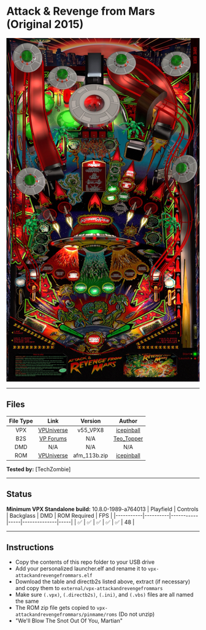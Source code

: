 # Attack & Revenge from Mars (Original 2015)

![Table Preview](../../images/vpx-attackandrevengefrommars-preview.jpg)

---

## Files
| File Type | Link | Version | Author |
|:---------:|:----:|:-------:|:------:|
| VPX | [VPUniverse](https://www.vpforums.org/index.php?app=downloads&showfile=11604) | v55_VPX8 | [icepinball](https://vpuniverse.com/profile/4306-icepinball/) |
| B2S | [VP Forums](https://vpuniverse.com/files/file/14811-attack-revenge-from-mars-bally-1999-b2s-backglass-full-dmd/) | N/A | [Teo_Topper](https://vpuniverse.com/profile/63278-teo_topper/) |
| DMD | N/A | N/A | N/A |
| ROM | [VPUniverse](https://www.vpforums.org/index.php?app=downloads&showfile=11604) | afm_113b.zip | [icepinball](https://vpuniverse.com/profile/4306-icepinball/) |

**Tested by:** [TechZombie]

---

## Status 
**Minimum VPX Standalone build:** 10.8.0-1989-a764013
| Playfield | Controls | Backglass | DMD | ROM Required | FPS | 
|-----------|----------|-----------|-----|--------------|-----|
| :white_check_mark: | :white_check_mark: | :white_check_mark: | :white_check_mark: | :white_check_mark: | 48 |

---

## Instructions
- Copy the contents of this repo folder to your USB drive
- Add your personalized launcher.elf and rename it to `vpx-attackandrevengefrommars.elf`
- Download the table and directb2s listed above, extract (if necessary) and copy them to `external/vpx-attackandrevengefrommars`
- Make sure `(.vpx)`, `(.directb2s)`, `(.ini)`, and `(.vbs)` files are all named the same
- The ROM zip file gets copied to `vpx-attackandrevengefrommars/pinmame/roms` (Do not unzip)
- "We'll Blow The Snot Out Of You, Martian"
